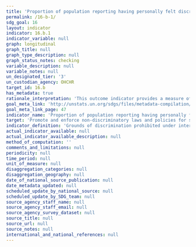 ```yaml
---
title: 'Proportion of population reporting having personally felt discriminated against or harassed in the previous 12 months on the basis of a ground of discrimination prohibited under international human rights law'
permalink: /16-b-1/
sdg_goal: 16
layout: indicator
indicator: 16.b.1
indicator_variable: null
graph: longitudinal
graph_title: null
graph_type_description: null
graph_status_notes: checking
variable_description: null
variable_notes: null
un_designated_tier: '3'
un_custodian_agency: OHCHR
target_id: 16.b
has_metadata: true
rationale_interpretation: 'This outcome indicator provides a measure of how well non-discriminatory laws and policies are applied in practice, from the perspective of the population. It is based on personal experience rather than perception to ensure greater validity of data, as perceptions of the experience of others may themselves be affected by stereotyping.'
goal_meta_link: 'http://unstats.un.org/sdgs/files/metadata-compilation/Metadata-Goal-16.pdf'
goal_meta_link_page: 47
indicator_name: 'Proportion of population reporting having personally felt discriminated against or harassed in the previous 12 months on the basis of a ground of discrimination prohibited under international human rights law'
target: 'Promote and enforce non-discriminatory laws and policies for sustainable development.'
indicator_definition: 'Grounds of discrimination prohibited under international human rights law, as enshrined in the 1948 Universal Declaration of Human Rights and subsequently elaborated upon by international human rights mechanisms, include ethnicity, sex, age, income, geographic location, disability, religion, migratory or displacement status, civil status, sexual orientation and gender identity. While some grounds are common to all countries and follow standard definitions, such as sex, age or disability, the precise categories to be included under grounds such as ethnicity, geographic location and religion will vary according to national circumstances and should be determined in a participatory process at national level. The indicator is calculated as the percentage of persons reporting having personally felt discriminated against or harassed within the last 12 months on the basis of a ground of discrimination prohibited under international human rights law. This will be calculated using the full survey results, with techniques of imputation, estimation and data weighting to ensure a representative sample and data reliability.'
actual_indicator_available: null
actual_indicator_available_description: null
method_of_computation: ''
comments_and_limitations: null
periodicity: null
time_period: null
unit_of_measure: null
disaggregation_categories: null
disaggregation_geography: null
date_of_national_source_publication: null
date_metadata_updated: null
scheduled_update_by_national_source: null
scheduled_update_by_SDG_team: null
source_agency_staff_name: null
source_agency_staff_email: null
source_agency_survey_dataset: null
source_title: null
source_url: null
source_notes: null
international_and_national_references: null
---
```

